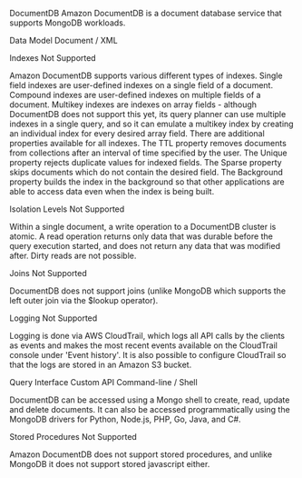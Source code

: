 DocumentDB
Amazon DocumentDB is a document database service that supports MongoDB workloads.


Data Model
Document / XML

Indexes 
Not Supported

Amazon DocumentDB supports various different types of indexes. Single field indexes are user-defined indexes on a single field of a document. Compound indexes are user-defined indexes on multiple fields of a document. Multikey indexes are indexes on array fields - although DocumentDB does not support this yet, its query planner can use multiple indexes in a single query, and so it can emulate a multikey index by creating an individual index for every desired array field. There are additional properties available for all indexes. The TTL property removes documents from collections after an interval of time specified by the user. The Unique property rejects duplicate values for indexed fields. The Sparse property skips documents which do not contain the desired field. The Background property builds the index in the background so that other applications are able to access data even when the index is being built.


Isolation Levels 
Not Supported

Within a single document, a write operation to a DocumentDB cluster is atomic. A read operation returns only data that was durable before the query execution started, and does not return any data that was modified after. Dirty reads are not possible.


Joins 
Not Supported

DocumentDB does not support joins (unlike MongoDB which supports the left outer join via the $lookup operator).


Logging 
Not Supported

Logging is done via AWS CloudTrail, which logs all API calls by the clients as events and makes the most recent events available on the CloudTrail console under 'Event history'. It is also possible to configure CloudTrail so that the logs are stored in an Amazon S3 bucket.


Query Interface 
Custom API Command-line / Shell

DocumentDB can be accessed using a Mongo shell to create, read, update and delete documents. It can also be accessed programmatically using the MongoDB drivers for Python, Node.js, PHP, Go, Java, and C#.


Stored Procedures 
Not Supported

Amazon DocumentDB does not support stored procedures, and unlike MongoDB it does not support stored javascript either.